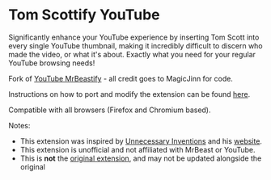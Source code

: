 # Tom Scottify YouTube

Significantly enhance your YouTube experience by inserting Tom Scott into every single YouTube thumbnail, making it incredibly difficult to discern who made the video, or what it's about. Exactly what you need for your regular YouTube browsing needs!

Fork of [YouTube MrBeastify](https://github.com/MagicJinn/MrBeastify-Youtube) - all credit goes to MagicJinn for code.

Instructions on how to port and modify the extension can be found [here](https://github.com/MagicJinn/MrBeastify-Youtube/issues/16).

Compatible with all browsers (Firefox and Chromium based).

Notes:
* This extension was inspired by [Unnecessary Inventions](http://www.youtube.com/@UnnecessaryInventions) and his [website](http://www.mrbeastify.com/).
* This extension is unofficial and not affiliated with MrBeast or YouTube.
* This is **not** the [original extension](https://github.com/MagicJinn/MrBeastify-Youtube), and may not be updated alongside the original
